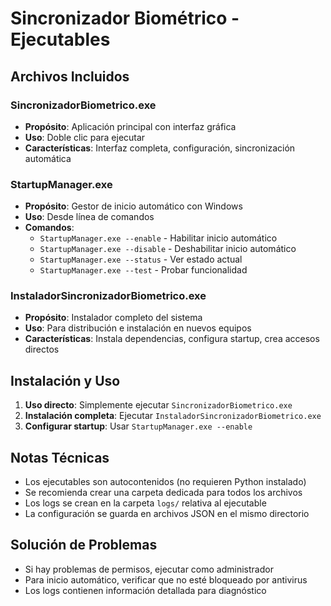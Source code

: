 # Sincronizador Biométrico - Ejecutables

## Archivos Incluidos

### SincronizadorBiometrico.exe
- **Propósito**: Aplicación principal con interfaz gráfica
- **Uso**: Doble clic para ejecutar
- **Características**: Interfaz completa, configuración, sincronización automática

### StartupManager.exe  
- **Propósito**: Gestor de inicio automático con Windows
- **Uso**: Desde línea de comandos
- **Comandos**:
  - `StartupManager.exe --enable` - Habilitar inicio automático
  - `StartupManager.exe --disable` - Deshabilitar inicio automático
  - `StartupManager.exe --status` - Ver estado actual
  - `StartupManager.exe --test` - Probar funcionalidad

### InstaladorSincronizadorBiometrico.exe
- **Propósito**: Instalador completo del sistema
- **Uso**: Para distribución e instalación en nuevos equipos
- **Características**: Instala dependencias, configura startup, crea accesos directos

## Instalación y Uso

1. **Uso directo**: Simplemente ejecutar `SincronizadorBiometrico.exe`
2. **Instalación completa**: Ejecutar `InstaladorSincronizadorBiometrico.exe`
3. **Configurar startup**: Usar `StartupManager.exe --enable`

## Notas Técnicas

- Los ejecutables son autocontenidos (no requieren Python instalado)
- Se recomienda crear una carpeta dedicada para todos los archivos
- Los logs se crean en la carpeta `logs/` relativa al ejecutable
- La configuración se guarda en archivos JSON en el mismo directorio

## Solución de Problemas

- Si hay problemas de permisos, ejecutar como administrador
- Para inicio automático, verificar que no esté bloqueado por antivirus
- Los logs contienen información detallada para diagnóstico
